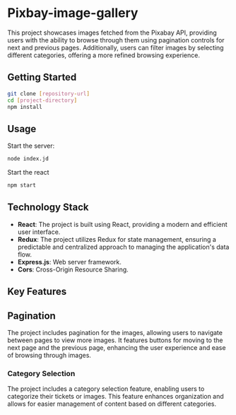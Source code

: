 # Pixbay-image-gallery

This project showcases images fetched from the Pixabay API, providing users with the ability to browse through them using pagination controls for next and previous pages. Additionally, users can filter images by selecting different categories, offering a more refined browsing experience.

## Getting Started

```bash
git clone [repository-url]
cd [project-directory]
npm install
```

## Usage

Start the server:

```bash
node index.jd
```

Start the react

```bash
npm start
```

## Technology Stack

- **React**: The project is built using React, providing a modern and efficient user interface.
- **Redux**: The project utilizes Redux for state management, ensuring a predictable and centralized approach to managing the application's data flow.
- **Express.js**: Web server framework.
- **Cors**: Cross-Origin Resource Sharing.

## Key Features

## Pagination

The project includes pagination for the images, allowing users to navigate between pages to view more images. It features buttons for moving to the next page and the previous page, enhancing the user experience and ease of browsing through images.

### Category Selection

The project includes a category selection feature, enabling users to categorize their tickets or images. This feature enhances organization and allows for easier management of content based on different categories.
